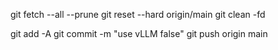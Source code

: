 git fetch --all --prune
git reset --hard origin/main
git clean -fd

git add -A
git commit -m "use vLLM false"
git push origin main